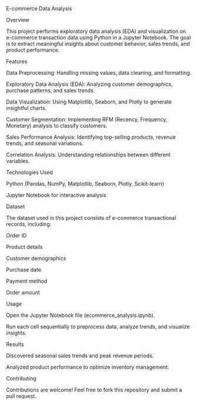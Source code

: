 E-commerce Data Analysis

Overview

This project performs exploratory data analysis (EDA) and visualization on e-commerce transaction data using Python in a Jupyter Notebook. The goal is to extract meaningful insights about customer behavior, sales trends, and product performance.

Features

Data Preprocessing: Handling missing values, data cleaning, and formatting.

Exploratory Data Analysis (EDA): Analyzing customer demographics, purchase patterns, and sales trends.

Data Visualization: Using Matplotlib, Seaborn, and Plotly to generate insightful charts.

Customer Segmentation: Implementing RFM (Recency, Frequency, Monetary) analysis to classify customers.

Sales Performance Analysis: Identifying top-selling products, revenue trends, and seasonal variations.

Correlation Analysis: Understanding relationships between different variables.

Technologies Used

Python (Pandas, NumPy, Matplotlib, Seaborn, Plotly, Scikit-learn)

Jupyter Notebook for interactive analysis

Dataset

The dataset used in this project consists of e-commerce transactional records, including:

Order ID

Product details

Customer demographics

Purchase date

Payment method

Order amount

Usage

Open the Jupyter Notebook file (ecommerce_analysis.ipynb).

Run each cell sequentially to preprocess data, analyze trends, and visualize insights.

Results

Discovered seasonal sales trends and peak revenue periods.

Analyzed product performance to optimize inventory management.

Contributing

Contributions are welcome! Feel free to fork this repository and submit a pull request.
